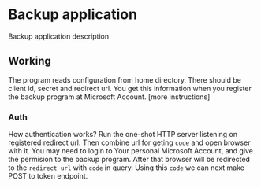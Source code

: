 # Backup application

Backup application description

## Working

The program reads configuration from home directory. There should be client id, secret and redirect url. 
You get this information when you register the backup program at Microsoft Account. [more instructions]

### Auth

How authentication works? Run the one-shot HTTP server listening on registered redirect url. 
Then combine url for geting `code` and open browser with it. You may need to login to Your personal 
Microsoft Account, and give the permision to the backup program. After that browser will be redirected to
the `redirect url` with `code` in query. Using this `code` we can next make POST to token endpoint.
